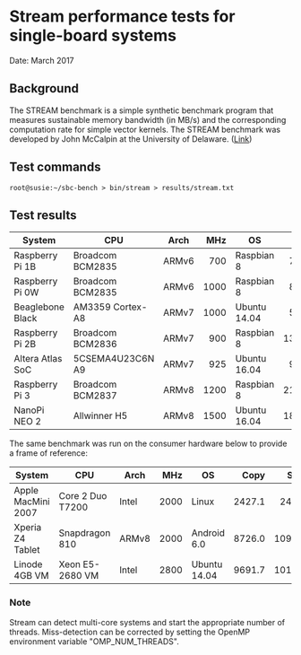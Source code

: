 # Stream performance tests for single-board systems

Date: March 2017

## Background

The STREAM benchmark is a simple synthetic benchmark program that measures sustainable memory bandwidth (in MB/s) and the corresponding computation rate for simple vector kernels. The STREAM benchmark was developed by John McCalpin at the University of Delaware. (<a href="http://www.cs.virginia.edu/stream/FTP/Code/">Link</a>)

## Test commands

```
root@susie:~/sbc-bench > bin/stream > results/stream.txt
```

## Test results

| System             | CPU              | Arch  | MHz  | OS            | Copy  | Scale | Add | Triad |
| -------------------|------------------|-------|-----:|---------------|------:|------:|-----:|-----:|
| Raspberry Pi 1B    | Broadcom BCM2835 | ARMv6 |  700 | Raspbian 8    |  770.6 |  212.3 |  311.4 |  296.6 |
| Raspberry Pi 0W    | Broadcom BCM2835 | ARMv6 | 1000 | Raspbian 8    |  842.5 |  274.4 |  393.6 |  384.6 |
| Beaglebone Black   | AM3359 Cortex-A8 | ARMv7 | 1000 | Ubuntu 14.04  |  562.7 |  429.3 |  516.2 |  482.7 |
| Raspberry Pi 2B    | Broadcom BCM2836 | ARMv7 |  900 | Raspbian 8    | 1359.5 | 1411.6 | 1602.7 | 1577.1 |
| Altera Atlas SoC   | 5CSEMA4U23C6N A9 | ARMv7 |  925 | Ubuntu 16.04  |  935.5 | 1279.6 |  939.0 |  922.4 |
| Raspberry Pi 3     | Broadcom BCM2837 | ARMv8 | 1200 | Raspbian 8    | 2184.9 | 2177.3 | 2099.0 | 2092.3 |
| NanoPi NEO 2       | Allwinner H5     | ARMv8 | 1500 | Ubuntu 16.04  | 1848.4 | 1875.8 | 1730.5 | 1731.9 |

The same benchmark was run on the consumer hardware below to provide a frame of reference:

| System             | CPU              | Arch  | MHz  | OS            | Copy  | Scale | Add | Triad |
| -------------------|------------------|-------|-----:|---------------|------:|------:|-----:|-----:|
| Apple MacMini 2007 | Core 2 Duo T7200 | Intel | 2000 | Linux         | 2427.1 |  2404.0 |  2662.6 |  2645.0 |
| Xperia Z4 Tablet   | Snapdragon 810   | ARMv8 | 2000 | Android 6.0   | 8726.0 | 10904.4 |  9009.0 |  9353.4 |
| Linode 4GB VM      | Xeon E5-2680 VM  | Intel | 2800 | Ubuntu 14.04  | 9691.7 | 10193.7 | 13994.9 | 14472.3 |

### Note

Stream can detect multi-core systems and start the appropriate number of threads. Miss-detection can be corrected by setting the OpenMP environment variable "OMP_NUM_THREADS".
